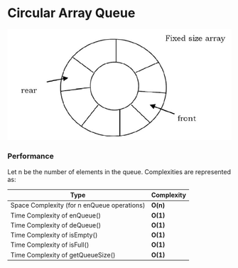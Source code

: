 # Circular Array Queue

![](queue_impl_using_circulararray.png)

### Performance

Let n be the number of elements in the queue. Complexities are represented as:

| Type                                        | Complexity |
| ------------------------------------------- | ---------- |
| Space Complexity (for n enQueue operations) | **O(n)**   |
| Time Complexity of enQueue()                | **O(1)**   |
| Time Complexity of deQueue()                | **O(1)**   |
| Time Complexity of isEmpty()                | **O(1)**   |
| Time Complexity of isFull()                 | **O(1)**   |
| Time Complexity of getQueueSize()           | **O(1)**   |
